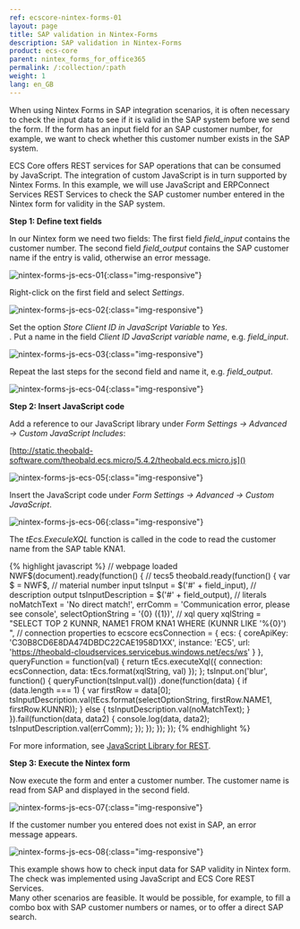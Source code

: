 ```yaml
---
ref: ecscore-nintex-forms-01
layout: page
title: SAP validation in Nintex-Forms
description: SAP validation in Nintex-Forms
product: ecs-core
parent: nintex_forms_for_office365
permalink: /:collection/:path
weight: 1
lang: en_GB
---
```


When using Nintex Forms in SAP integration scenarios, it is often necessary to check the input data to see if it is valid in the SAP system before we send the form. If the form has an input field for an SAP customer number, for example, we want to check whether this customer number exists in the SAP system. 

ECS Core offers REST services for SAP operations that can be consumed by JavaScript. The integration of custom JavaScript is in turn supported by Nintex Forms. In this example, we will use JavaScript and ERPConnect Services REST Services to check the SAP customer number entered in the Nintex form for validity in the SAP system.

**Step 1: Define text fields**

In our Nintex form we need two fields: 
The first field *field_input* contains the customer number. 
The second field *field_output* contains the SAP customer name if the entry is valid, otherwise an error message.

![nintex-forms-js-ecs-01](/img/content/nintex-forms-js-ecs-01.jpg){:class="img-responsive"}

Right-click on the first field and select *Settings*.

![nintex-forms-js-ecs-02](/img/content/nintex-forms-js-ecs-02.jpg){:class="img-responsive"}

Set the option *Store Client ID in JavaScript Variable* to *Yes*.<br>.
Put a name in the field *Client ID JavaScript variable name*, e.g. *field_input*.

![nintex-forms-js-ecs-03](/img/content/nintex-forms-js-ecs-03.jpg){:class="img-responsive"}

Repeat the last steps for the second field and name it, e.g. *field_output*.

![nintex-forms-js-ecs-04](/img/content/nintex-forms-js-ecs-04.jpg){:class="img-responsive"} 

**Step 2: Insert JavaScript code**

Add a reference to our JavaScript library under *Form Settings -> Advanced -> Custom JavaScript Includes*:

[http://static.theobald-software.com/theobald.ecs.micro/5.4.2/theobald.ecs.micro.js]()


![nintex-forms-js-ecs-05](/img/content/nintex-forms-js-ecs-05.jpg){:class="img-responsive"}

Insert the JavaScript code under *Form Settings -> Advanced -> Custom JavaScript*.

![nintex-forms-js-ecs-06](/img/content/nintex-forms-js-ecs-06.jpg){:class="img-responsive"}

The *tEcs.ExeculeXQL* function is called in the code to read the customer name from the SAP table KNA1. 

{% highlight javascript %}
// webpage loaded
NWF$(document).ready(function() {
    // tecs5
    theobald.ready(function() {
        var $ = NWF$,
            // material number input
            tsInput = $('#' + field_input),
            // description output
            tsInputDescription = $('#' + field_output),
            // literals
            noMatchText = 'No direct match!',
            errComm = 'Communication error, please see console',
            selectOptionString = '{0} ({1})',
            // xql query
            xqlString = "SELECT TOP 2 KUNNR, NAME1 FROM KNA1 WHERE (KUNNR LIKE '%{0}') ",
            // connection properties to ecscore
            ecsConnection = {
                ecs: {
                    coreApiKey: 'C30B8CD6E8DA474DBDC22CAE1958D1XX',
                    instance: 'EC5',
                    url: 'https://theobald-cloudservices.servicebus.windows.net/ecs/ws'
                }
            },
            queryFunction = function(val) {
                return tEcs.executeXql({
                    connection: ecsConnection,
                    data: tEcs.format(xqlString, val)
                });
            };
        tsInput.on('blur', function() {
            queryFunction(tsInput.val())
                .done(function(data) {
                    if (data.length === 1) {
                        var firstRow = data[0];
                        tsInputDescription.val(tEcs.format(selectOptionString, firstRow.NAME1, firstRow.KUNNR));
                    } else {
                        tsInputDescription.val(noMatchText);
                    }
                }).fail(function(data, data2) {
                    console.log(data, data2);
                    tsInputDescription.val(errComm);
                });
        });
    });
});
{% endhighlight %}

For more information, see [JavaScript Library for REST]().  

**Step 3: Execute the Nintex form**

Now execute the form and enter a customer number. The customer name is read from SAP and displayed in the second field.  



![nintex-forms-js-ecs-07](/img/content/nintex-forms-js-ecs-07.jpg){:class="img-responsive"}

If the customer number you entered does not exist in SAP, an error message appears. 

![nintex-forms-js-ecs-08](/img/content/nintex-forms-js-ecs-08.jpg){:class="img-responsive"}

This example shows how to check input data for SAP validity in Nintex form. The check was implemented using JavaScript and ECS Core REST Services. <br>
Many other scenarios are feasible. It would be possible, for example, to fill a combo box with SAP customer numbers or names, or to offer a direct SAP search.
